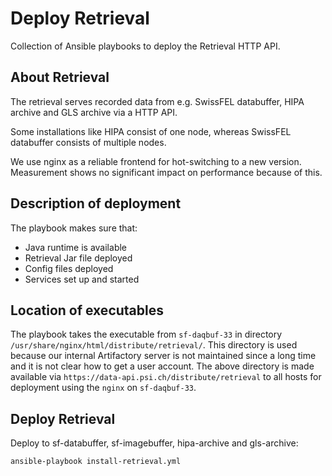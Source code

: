 # Deploy Retrieval

Collection of Ansible playbooks to deploy the Retrieval HTTP API.


## About Retrieval

The retrieval serves recorded data from e.g. SwissFEL databuffer, HIPA archive and GLS archive
via a HTTP API.

Some installations like HIPA consist of one node, whereas SwissFEL databuffer consists of multiple nodes.

We use nginx as a reliable frontend for hot-switching to a new version.
Measurement shows no significant impact on performance because of this.


## Description of deployment

The playbook makes sure that:

* Java runtime is available
* Retrieval Jar file deployed
* Config files deployed
* Services set up and started


## Location of executables

The playbook takes the executable from `sf-daqbuf-33` in directory `/usr/share/nginx/html/distribute/retrieval/`.
This directory is used because our internal Artifactory server is not maintained since a long time and it is not
clear how to get a user account.
The above directory is made available via `https://data-api.psi.ch/distribute/retrieval` to all hosts for deployment
using the `nginx` on `sf-daqbuf-33`.


## Deploy Retrieval

Deploy to sf-databuffer, sf-imagebuffer, hipa-archive and gls-archive:

```bash
ansible-playbook install-retrieval.yml
```
